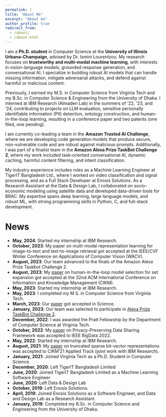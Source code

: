 ```yaml
---
permalink: /
title: "About Me"
excerpt: "About me"
author_profile: true
redirect_from: 
  - /about/
  - /about.html
---
```


I am a **Ph.D. student** in Computer Science at the **University of Illinois Urbana-Champaign**, advised by Dr. Ismini Lourentzou. My research focuses on **trustworthy and multi-modal machine learning**, with interests in vision-language models, grounded response generation, and conversational AI. I specialize in building robust AI models that can handle missing information, mitigate adversarial attacks, and defend against harmful or malicious content.

Previously, I earned my M.S. in Computer Science from Virginia Tech and my B.Sc. in Computer Science & Engineering from the University of Dhaka. I interned at IBM Research (Almaden Lab) in the summers of ‘22, ‘23, and ‘24, contributing to projects on LLM evaluation, sensitive personally identifiable information (PII) detection, ontology construction, and human-in-the-loop learning, resulting in a conference paper and two patents (one filed, one pending). 

I am currently co-leading a team in the **Amazon Trusted AI Challenge**, where we are developing code generation models that produce secure, non-vulnerable code and are robust against malicious prompts. Additionally, I was part of a finalist team in the **Amazon Alexa Prize TaskBot Challenge 2**, where my work included task-oriented conversational AI, dynamic caching, harmful content filtering, and intent classification.

My industry experience includes roles as a Machine Learning Engineer at TigerIT Bangladesh Ltd., where I worked on video classification and signal processing, and as a Full Stack Developer at Enosis Solutions. As a Research Assistant at the Data & Design Lab, I collaborated on socio-economic modeling using satellite data and developed data-driven tools for BRAC. My expertise spans deep learning, large language models, and robust ML, with strong programming skills in Python, C, and full-stack development.

News
======
- **May, 2024**: Started my internship at IBM Research.
- **October, 2023**: My paper on multi-modal representation learning for image-to-text and text-to-image retrieval got accepted at the IEEE/CVF Winter Conference on Applications of Computer Vision (WACV).
- **August, 2023**: Our team advanced to the finals of the Amazon Alexa Prize Taskbot Challenge 2.
- **August, 2023**: My [paper](https://doi.org/10.1145/3583780.3615485) on human-in-the-loop model selection for set expansion got accepted at the 32nd ACM International Conference on Information and Knowledge Management (CIKM).
- **May, 2023**: Started my internship at IBM Research.
- **May, 2023**: I completed my M.S. in Computer Science from Virginia Tech.
- **March, 2023**: Our [paper](https://www.science.org/doi/abs/10.1126/science.ade2420) got accepted in Science.
- **January, 2023**: Our team was selected to participate in [Alexa Prize TaskBot Challenge 2](https://www.amazon.science/alexa-prize/taskbot-challenge/ten-university-teams-selected-for-alexa-prize-taskbot-challenge-2).
- **December, 2022**: I was awarded the Pratt Fellowship by the Department of Computer Science at Virginia Tech.
- **October, 2022**: My [paper](https://ieeexplore.ieee.org/abstract/document/10020861) on Privacy-Preserving Data Sharing Framework was accepted to IEEE BigData 2022.
- **May, 2022**: Started my internship at IBM Research.
- **August, 2021**: My [paper](https://dl.acm.org/doi/abs/10.1145/3459637.3481950) on truncated sparse bit-vector representations was accepted to CIKM’21 Applied Track (joint work with IBM Research).
- **January, 2021**: Joined Virginia Tech as a Ph.D. Student in Computer Science.
- **December, 2020**: Left TigerIT Bangladesh Limited
- **June, 2020**: Joined TigerIT Bangladesh Limited as a Machine Learning Software Engineer
- **June, 2020**: Left Data & Design Lab
- **October, 2019**: Left Enosis Solutions.
- **April, 2019**: Joined Enosis Solutions as a Software Engineer, and Data and Design Lab as a Research Assistant.
- **January, 2019**: Completed my B.Sc. in Computer Science and Engineering from the University of Dhaka.
